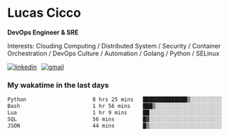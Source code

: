 # Lucas Cicco

**DevOps Engineer & SRE**

Interests: Clouding Computing / Distributed System / Security / Container Orchestration / DevOps Culture / Automation / Golang / Python / SELinux
 
<div style="display: flex; align-items: center; gap: 10px;">
  <a href="https://www.linkedin.com/in/lucas-vitor-de-cicco" target="_blank">
    <img
      src="https://img.shields.io/badge/-LinkedIn-%230077B5?style=for-the-badge&logo=linkedin&logoColor=white"
      alt="linkedin"
      target="_blank" 
    />
  </a>
  <a href="mailto:lucasvitorx1@gmail.com">
      <img
        src="https://img.shields.io/badge/-Gmail-%23333?style=for-the-badge&logo=gmail&logoColor=white"
        alt="gmail"
        target="_blank"
      />
  </a>
</div>

### My wakatime in the last days

<!--START_SECTION:waka-->

```txt
Python                     8 hrs 25 mins   ██████████████▒░░░░░░░░░░   56.93 %
Bash                       1 hr 56 mins    ███▒░░░░░░░░░░░░░░░░░░░░░   13.09 %
Lua                        1 hr 9 mins     ██░░░░░░░░░░░░░░░░░░░░░░░   07.81 %
SQL                        56 mins         █▓░░░░░░░░░░░░░░░░░░░░░░░   06.31 %
JSON                       44 mins         █▒░░░░░░░░░░░░░░░░░░░░░░░   04.98 %
```

<!--END_SECTION:waka-->
